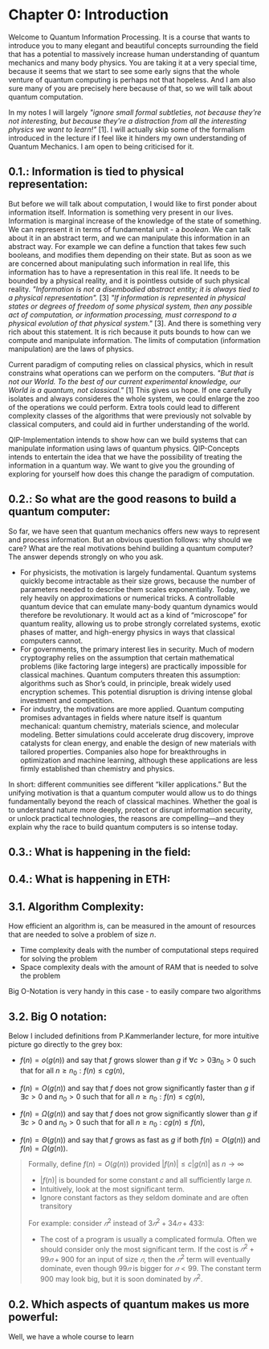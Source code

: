 # Chapter 0: Introduction
Welcome to Quantum Information Processing. It is a course that wants to introduce you to many elegant and beautiful concepts surrounding the field that has a potential to massively increase human understanding of quantum mechanics and many body physics. You are taking it at a very special time, because it seems that we start to see some early signs that the whole venture of quantum computing is perhaps not that hopeless. And I am also sure many of you are precisely here because of that, so we will talk about quantum computation.

In my notes I will largely _"ignore small formal subtleties, not because they're not interesting, but because they're a distraction from all the interesting physics we want to learn!"_ [1]. I will actually skip some of the formalism introduced in the lecture if I feel like it hinders my own understanding of Quantum Mechanics. I am open to being criticised for it. 

## 0.1.: Information is tied to physical representation:
But before we will talk about computation, I would like to first ponder about information itself. Information is something very present in our lives. Information is marginal increase of the knowledge of the state of something. We can represent it in terms of fundamental unit - a _boolean_. We can talk about it in an abstract term, and we can manipulate this information in an abstract way. For example we can define a function that takes few such booleans, and modifies them depending on their state. But as soon as we are concerned about manipulating such information in real life, this information has to have a representation in this real life. It needs to be bounded by a physical reality, and it is pointless outside of such physical reality. _"Information is not a disembodied abstract entity; it is always tied to a physical representation"._ [3] _"If information is represented in physical states or degrees of freedom of some physical system, then any possible act of computation, or information processing, must correspond to a physical evolution of that physical system."_ [3]. And there is something very rich about this statement. It is rich because it puts bounds to how can we compute and manipulate information. The limits of computation (information manipulation) are the laws of physics. 

Current paradigm of computing relies on classical physics, which in result constrains what operations can we perform on the computers. _"But that is not our World. To the best of our current experimental knowledge, our World is a quantum, not classical."_ [1] This gives us hope. If one carefully isolates and always consideres the whole system, we could enlarge the zoo of the operations we could perform. Extra tools could lead to different complexity classes of the algorithms that were previously not solvable by classical computers, and could aid in further understanding of the world. 

QIP-Implementation intends to show how can we build systems that can manipulate information using laws of quantum physics. QIP-Concepts intends to entertain the idea that we have the possibility of treating the information in a quantum way. We want to give you the grounding of exploring for yourself how does this change the paradigm of computation.

## 0.2.: So what are the good reasons to build a quantum computer:
So far, we have seen that quantum mechanics offers new ways to represent and process information. But an obvious question follows: why should we care? What are the real motivations behind building a quantum computer? The answer depends strongly on who you ask.
- For physicists, the motivation is largely fundamental. Quantum systems quickly become intractable as their size grows, because the number of parameters needed to describe them scales exponentially. Today, we rely heavily on approximations or numerical tricks. A controllable quantum device that can emulate many-body quantum dynamics would therefore be revolutionary. It would act as a kind of “microscope” for quantum reality, allowing us to probe strongly correlated systems, exotic phases of matter, and high-energy physics in ways that classical computers cannot.
- For governments, the primary interest lies in security. Much of modern cryptography relies on the assumption that certain mathematical problems (like factoring large integers) are practically impossible for classical machines. Quantum computers threaten this assumption: algorithms such as Shor’s could, in principle, break widely used encryption schemes. This potential disruption is driving intense global investment and competition.
- For industry, the motivations are more applied. Quantum computing promises advantages in fields where nature itself is quantum mechanical: quantum chemistry, materials science, and molecular modeling. Better simulations could accelerate drug discovery, improve catalysts for clean energy, and enable the design of new materials with tailored properties. Companies also hope for breakthroughs in optimization and machine learning, although these applications are less firmly established than chemistry and physics.

In short: different communities see different “killer applications.” But the unifying motivation is that a quantum computer would allow us to do things fundamentally beyond the reach of classical machines. Whether the goal is to understand nature more deeply, protect or disrupt information security, or unlock practical technologies, the reasons are compelling—and they explain why the race to build quantum computers is so intense today.


## 0.3.: What is happening in the field:

## 0.4.: What is happening in ETH:






## 3.1. Algorithm Complexity:
How efficient an algorithm is, can be measured in the amount of resources that are needed to solve a problem of size _n_.

- Time complexity deals with the number of computational steps required for solving the problem
- Space complexity deals with the amount of RAM that is needed to solve the problem

Big O-Notation is very handy in this case - to easily compare two algorithms

## 3.2. Big O notation:
Below I included definitions from P.Kammerlander lecture, for more intuitive picture go directly to the grey box:

- $f(n)=o(g(n))$ and say that $f$ grows slower than $g$
if $\forall c>0 \exists n_0>0$ such that for all $n \geq n_0: f(n) \leq c g(n)$,

- $f(n)=O(g(n))$ and say that $f$ does not grow significantly faster than $g$
if $\exists c>0$ and $n_0>0$ such that for all $n \geq n_0: f(n) \leq c g(n)$,

- $f(n)=\Omega(g(n))$ and say that $f$ does not grow significantly slower than $g$
if $\exists c>0$ and $n_0>0$ such that for all $n \geq n_0: c g(n) \leq f(n)$,

- $f(n)=\Theta(g(n))$ and say that $f$ grows as fast as $g$
if both $f(n)=O(g(n))$ and $f(n)=\Omega(g(n))$.

>Formally, define $f(n)=O(g(n))$ provided $|f(n)| \leq c|g(n)|$ as $n \rightarrow \infty$
> - $|f(n)|$ is bounded for some constant 𝑐 and all suﬀiciently large 𝑛.
> - Intuitively, look at the most significant term.
> - Ignore constant factors as they seldom dominate and are often transitory
>
>For example: consider $𝑛^2$ instead of $3𝑛^2 + 34𝑛 + 433$:
> - The cost of a program is usually a complicated formula. Often we should consider only the most significant term. If the cost is $𝑛^2 + 99𝑛 + 900$ for an input of size $𝑛$, then the $𝑛^2$ term will eventually dominate, even though $99𝑛$ is bigger for $𝑛 < 99$. The constant term 900 may look big, but it is soon dominated by $𝑛^2$.



## 0.2. Which aspects of quantum makes us more powerful:
Well, we have a whole course to learn






